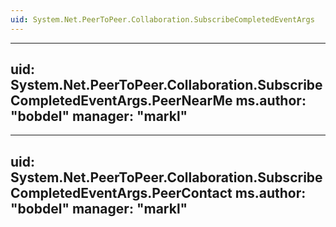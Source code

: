 ```yaml
---
uid: System.Net.PeerToPeer.Collaboration.SubscribeCompletedEventArgs
---
```


---
uid: System.Net.PeerToPeer.Collaboration.SubscribeCompletedEventArgs.PeerNearMe
ms.author: "bobdel"
manager: "markl"
---

---
uid: System.Net.PeerToPeer.Collaboration.SubscribeCompletedEventArgs.PeerContact
ms.author: "bobdel"
manager: "markl"
---
